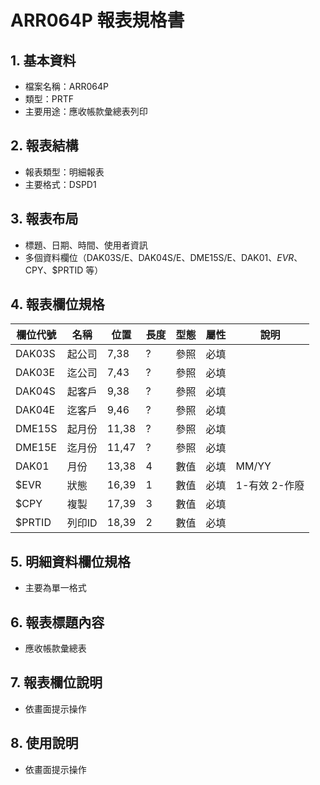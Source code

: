 # ARR064P 報表規格書

## 1. 基本資料
- 檔案名稱：ARR064P
- 類型：PRTF
- 主要用途：應收帳款彙總表列印

## 2. 報表結構
- 報表類型：明細報表
- 主要格式：DSPD1

## 3. 報表布局
- 標題、日期、時間、使用者資訊
- 多個資料欄位（DAK03S/E、DAK04S/E、DME15S/E、DAK01、$EVR、$CPY、$PRTID 等）

## 4. 報表欄位規格
| 欄位代號 | 名稱 | 位置 | 長度 | 型態 | 屬性 | 說明 |
|----------|------|------|------|------|------|------|
| DAK03S   | 起公司|7,38 | ?    | 參照 | 必填 |      |
| DAK03E   | 迄公司|7,43 | ?    | 參照 | 必填 |      |
| DAK04S   | 起客戶|9,38 | ?    | 參照 | 必填 |      |
| DAK04E   | 迄客戶|9,46 | ?    | 參照 | 必填 |      |
| DME15S   | 起月份|11,38| ?    | 參照 | 必填 |      |
| DME15E   | 迄月份|11,47| ?    | 參照 | 必填 |      |
| DAK01    | 月份 |13,38| 4    | 數值 | 必填 | MM/YY |
| $EVR     | 狀態 |16,39| 1    | 數值 | 必填 | 1-有效 2-作廢 |
| $CPY     | 複製 |17,39| 3    | 數值 | 必填 |      |
| $PRTID   | 列印ID|18,39| 2    | 數值 | 必填 |      |

## 5. 明細資料欄位規格
- 主要為單一格式

## 6. 報表標題內容
- 應收帳款彙總表

## 7. 報表欄位說明
- 依畫面提示操作

## 8. 使用說明
- 依畫面提示操作 